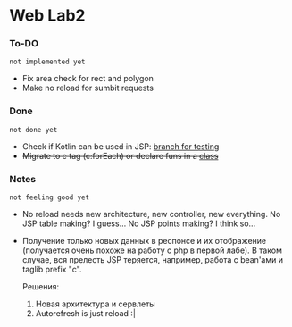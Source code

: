 # Web Lab2
### To-DO 
```
not implemented yet
```
- Fix area check for rect and polygon
- Make no reload for sumbit requests

### Done
```
not done yet
```
- ~~Check if Kotlin can be used in JSP~~: [branch for testing](https://github.com/ulyanovskk/weblab2/tree/kotlin-jsp-test)
- ~~Migrate to c tag (c:forEach) or declare funs in a [class](https://github.com/ulyanovskk/weblab2/blob/master/src/main/java/kotlin_meme_jsp/KJSP.kt)~~
### Notes
```
not feeling good yet
```
- No reload needs new architecture, new controller, new everything. No JSP table making? I guess... No JSP points making? I think so...
- Получение только новых данных в респонсе и их отображение (получается очень похоже на работу с php в первой лабе). В таком случае, вся прелесть JSP теряется, например, работа с bean'ами и taglib prefix "c".

  Решения: 
    1. Новая архитектура и сервлеты 
    2. ~~Autorefresh~~ is just reload :|
